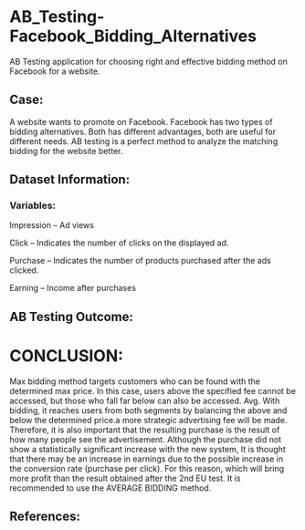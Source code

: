 # AB_Testing-Facebook_Bidding_Alternatives
AB Testing application for choosing right and effective bidding method on Facebook for a website.

## Case:
A website wants to promote on Facebook. Facebook has two types of bidding alternatives.
Both has different advantages, both are useful for different needs.
AB testing is a perfect method to analyze the matching bidding for the website better.

## Dataset Information:

### Variables:
Impression – Ad views

Click – Indicates the number of clicks on the displayed ad.

Purchase – Indicates the number of products purchased after the ads clicked.

Earning – Income after purchases

## AB Testing Outcome:

# CONCLUSION:

Max bidding method targets customers who can be found with the determined max price.
In this case, users above the specified fee cannot be accessed, but those who fall far below can also be accessed.
Avg. With bidding, it reaches users from both segments by balancing the above and below the determined price.a more strategic advertising fee will be made.
Therefore, it is also important that the resulting purchase is the result of how many people see the advertisement.
Although the purchase did not show a statistically significant increase with the new system,
It is thought that there may be an increase in earnings due to the possible increase in the conversion rate (purchase per click).
For this reason, which will bring more profit than the result obtained after the 2nd EU test.
It is recommended to use the AVERAGE BIDDING method.

## References:

